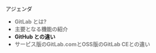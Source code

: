 アジェンダ
- **<span style="color:gray">GitLab とは?</span>**
- **<span style="color:gray">主要となる機能の紹介</span>**
- **GitHub との違い**
- **<span style="color:gray">サービス版のGitLab.comとOSS版のGitLab CEとの違い</span>**

